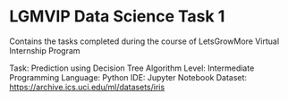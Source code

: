 # LGMVIP Data Science Task 1

Contains the tasks completed during the course of LetsGrowMore Virtual Internship Program

Task: Prediction using Decision Tree Algorithm
Level: Intermediate
Programming Language: Python
IDE: Jupyter Notebook
Dataset: https://archive.ics.uci.edu/ml/datasets/iris
